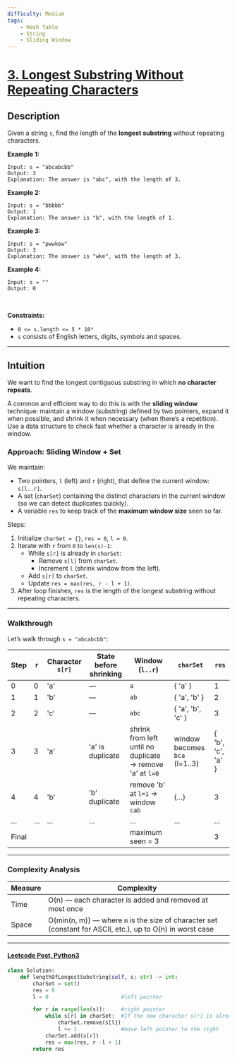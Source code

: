 ```yaml
---
difficulty: Medium
tags:
    - Hash Table
    - String
    - Sliding Window
---
```


<!-- problem:start -->

# [3. Longest Substring Without Repeating Characters](https://leetcode.com/problems/longest-substring-without-repeating-characters/description)

## Description

Given a string `s`, find the length of the **longest substring** without repeating characters.

**Example 1:**

```
Input: s = "abcabcbb"
Output: 3
Explanation: The answer is "abc", with the length of 3.
```

**Example 2:**

```
Input: s = "bbbbb"
Output: 1
Explanation: The answer is "b", with the length of 1.
```

**Example 3:**

```
Input: s = "pwwkew"
Output: 3
Explanation: The answer is "wke", with the length of 3.
```

**Example 4:**

```
Input: s = ""
Output: 0
```


<p>&nbsp;</p>
<p><strong>Constraints:</strong></p>

- `0 <= s.length <= 5 * 10⁴`  
- `s` consists of English letters, digits, symbols and spaces.

---

## Intuition

We want to find the longest contiguous substring in which **no character repeats**.  

A common and efficient way to do this is with the **sliding window** technique: maintain a window (substring) defined by two pointers, expand it when possible, and shrink it when necessary (when there’s a repetition). Use a data structure to check fast whether a character is already in the window.


### Approach: Sliding Window + Set

We maintain:

- Two pointers, `l` (left) and `r` (right), that define the current window: `s[l..r]`.  
- A set (`charSet`) containing the distinct characters in the current window (so we can detect duplicates quickly).  
- A variable `res` to keep track of the **maximum window size** seen so far.

Steps:

1. Initialize `charSet = {}`, `res = 0`, `l = 0`.
2. Iterate with `r` from `0` to `len(s)-1`:
   - While `s[r]` is already in `charSet`:
     - Remove `s[l]` from `charSet`.
     - Increment `l` (shrink window from the left).
   - Add `s[r]` to `charSet`.
   - Update `res = max(res, r - l + 1)`.
3. After loop finishes, `res` is the length of the longest substring without repeating characters.

---

### Walkthrough

Let’s walk through `s = "abcabcbb"`:

| Step | `r` | Character `s[r]` | State before shrinking | Window (`l..r`) | `charSet`             | `res` |
|------|------|------------------|--------------------------|------------------|-------------------------|--------|
| 0    | 0    | 'a'              | ―                        | `a`              | { 'a' }                | 1      |
| 1    | 1    | 'b'              | ―                        | `ab`             | { 'a', 'b' }           | 2      |
| 2    | 2    | 'c'              | ―                        | `abc`            | { 'a', 'b', 'c' }       | 3      |
| 3    | 3    | 'a'              | 'a' is duplicate         | shrink from left until no duplicate → remove 'a' at `l=0` | window becomes `bca` (l=1..3) | { 'b', 'c', 'a' } | 3 |
| 4    | 4    | 'b'              | 'b' duplicate            | remove 'b' at `l=1` → window `cab` | {...} | 3 |
| …    | …    | …                | …                        | …                | …                       | …      |
| Final|      |                  |                          | maximum seen = 3 |                         | 3      |

---

### Complexity Analysis

| Measure      | Complexity |
|---------------|------------|
| Time          | O(n) — each character is added and removed at most once |
| Space         | O(min(n, m)) — where `m` is the size of character set (constant for ASCII, etc.), up to O(n) in worst case |

---

#### [Leetcode Post, Python3](https://leetcode.com/problems/longest-substring-without-repeating-characters/solutions/7199314/sliding-window-in-python3-by-milyik-tffc)

```python
class Solution:
    def lengthOfLongestSubstring(self, s: str) -> int:
        charSet = set()
        res = 0
        l = 0                       #left pointer

        for r in range(len(s)):     #right pointer
            while s[r] in charSet:  #If the new character s[r] is already in the set
                charSet.remove(s[l])
                l += 1              #move left pointer to the right
            charSet.add(s[r])
            res = max(res, r -l + 1)
        return res
```
